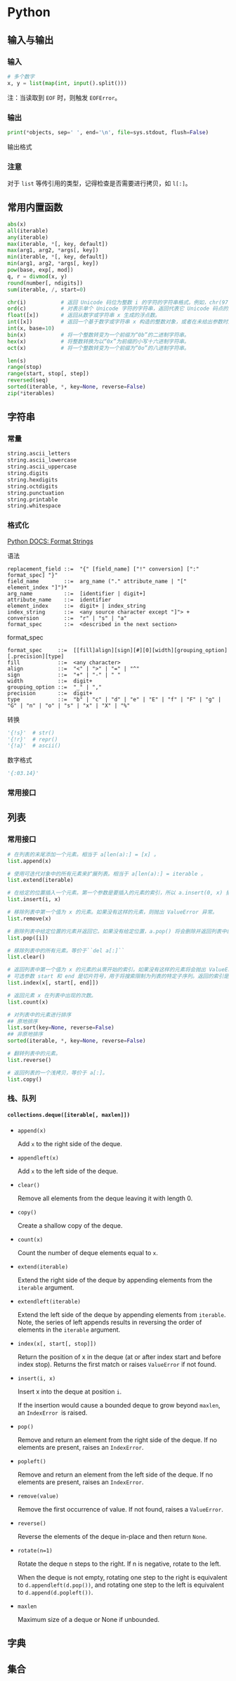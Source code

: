 # Python

## 输入与输出

### 输入

```python
# 多个数字
x, y = list(map(int, input().split()))
```

注：当读取到 `EOF` 时，则触发 `EOFError`。

### 输出

```python
print(*objects, sep=' ', end='\n', file=sys.stdout, flush=False)
```

输出格式

### 注意

对于 `list` 等传引用的类型，记得检查是否需要进行拷贝，如 `l[:]`。

## 常用内置函数

```python
abs(x)
all(iterable)
any(iterable)
max(iterable, *[, key, default])
max(arg1, arg2, *args[, key])
min(iterable, *[, key, default])
min(arg1, arg2, *args[, key])
pow(base, exp[, mod])
q, r = divmod(x, y)
round(number[, ndigits])
sum(iterable, /, start=0)

chr(i)           # 返回 Unicode 码位为整数 i 的字符的字符串格式。例如，chr(97) 返回字符串 'a'。
ord(c)           # 对表示单个 Unicode 字符的字符串，返回代表它 Unicode 码点的整数。例如 ord('a') 返回整数 97。
float([x])       # 返回从数字或字符串 x 生成的浮点数。
int([x])         # 返回一个基于数字或字符串 x 构造的整数对象，或者在未给出参数时返回 0。
int(x, base=10)
bin(x)           # 将一个整数转变为一个前缀为“0b”的二进制字符串。
hex(x)           # 将整数转换为以“0x”为前缀的小写十六进制字符串。
oct(x)           # 将一个整数转变为一个前缀为“0o”的八进制字符串。

len(s)
range(stop)
range(start, stop[, step])
reversed(seq)
sorted(iterable, *, key=None, reverse=False)
zip(*iterables)
```

## 字符串

### 常量

```python
string.ascii_letters
string.ascii_lowercase
string.ascii_uppercase
string.digits
string.hexdigits
string.octdigits
string.punctuation
string.printable
string.whitespace
```

### 格式化

[Python DOCS: Format Strings](https://docs.python.org/zh-cn/3/library/string.html#formatstrings)

语法

```BNF
replacement_field ::=  "{" [field_name] ["!" conversion] [":" format_spec] "}"
field_name        ::=  arg_name ("." attribute_name | "[" element_index "]")*
arg_name          ::=  [identifier | digit+]
attribute_name    ::=  identifier
element_index     ::=  digit+ | index_string
index_string      ::=  <any source character except "]"> +
conversion        ::=  "r" | "s" | "a"
format_spec       ::=  <described in the next section>
```

format_spec

```
format_spec     ::=  [[fill]align][sign][#][0][width][grouping_option][.precision][type]
fill            ::=  <any character>
align           ::=  "<" | ">" | "=" | "^"
sign            ::=  "+" | "-" | " "
width           ::=  digit+
grouping_option ::=  "_" | ","
precision       ::=  digit+
type            ::=  "b" | "c" | "d" | "e" | "E" | "f" | "F" | "g" | "G" | "n" | "o" | "s" | "x" | "X" | "%"
```

转换

```python
'{!s}'  # str()
'{!r}'  # repr()
'{!a}'  # ascii()
```

数字格式

```python
'{:03.14}'
```

### 常用接口

## 列表

### 常用接口

```python
# 在列表的末尾添加一个元素。相当于 a[len(a):] = [x] 。
list.append(x)

# 使用可迭代对象中的所有元素来扩展列表。相当于 a[len(a):] = iterable 。
list.extend(iterable)

# 在给定的位置插入一个元素。第一个参数是要插入的元素的索引，所以 a.insert(0, x) 插入列表头部， a.insert(len(a), x) 等同于 a.append(x) 。
list.insert(i, x)

# 移除列表中第一个值为 x 的元素。如果没有这样的元素，则抛出 ValueError 异常。
list.remove(x)

# 删除列表中给定位置的元素并返回它。如果没有给定位置，a.pop() 将会删除并返回列表中的最后一个元素。（ 方法签名中 i 两边的方括号表示这个参数是可选的，而不是要你输入方括号。你会在 Python 参考库中经常看到这种表示方法)。
list.pop([i])

# 移除列表中的所有元素。等价于``del a[:]``
list.clear()

# 返回列表中第一个值为 x 的元素的从零开始的索引。如果没有这样的元素将会抛出 ValueError 异常。
# 可选参数 start 和 end 是切片符号，用于将搜索限制为列表的特定子序列。返回的索引是相对于整个序列的开始计算的，而不是 start 参数。
list.index(x[, start[, end]])

# 返回元素 x 在列表中出现的次数。
list.count(x)

# 对列表中的元素进行排序
## 原地排序
list.sort(key=None, reverse=False)
## 非原地排序
sorted(iterable, *, key=None, reverse=False)

# 翻转列表中的元素。
list.reverse()

# 返回列表的一个浅拷贝，等价于 a[:]。
list.copy()

```

### 栈、队列

#### `collections.deque([iterable[, maxlen]])`

- `append(x)`

  Add `x` to the right side of the deque.

- `appendleft(x)`

  Add `x` to the left side of the deque.

- `clear()`

  Remove all elements from the deque leaving it with length 0.

- `copy()`

  Create a shallow copy of the deque.

- `count(x)`

  Count the number of deque elements equal to `x`.

- `extend(iterable)`

  Extend the right side of the deque by appending elements from the `iterable` argument.

- `extendleft(iterable)`

  Extend the left side of the deque by appending elements from `iterable`. Note, the series of left appends results in reversing the order of elements in the `iterable` argument.

- `index(x[, start[, stop]])`

  Return the position of x in the deque (at or after index start and before index stop). Returns the first match or raises `ValueError` if not found.

- `insert(i, x)`

  Insert x into the deque at position `i`.

  If the insertion would cause a bounded deque to grow beyond `maxlen`, an `IndexError `is raised.

- `pop()`

  Remove and return an element from the right side of the deque. If no elements are present, raises an `IndexError`.

- `popleft()`

  Remove and return an element from the left side of the deque. If no elements are present, raises an `IndexError`.

- `remove(value)`

  Remove the first occurrence of value. If not found, raises a `ValueError`.

- `reverse()`

  Reverse the elements of the deque in-place and then return `None`.

- `rotate(n=1)`

  Rotate the deque n steps to the right. If n is negative, rotate to the left.

  When the deque is not empty, rotating one step to the right is equivalent to `d.appendleft(d.pop())`, and rotating one step to the left is equivalent to `d.append(d.popleft())`.

- `maxlen`

  Maximum size of a deque or None if unbounded.

## 字典

## 集合
